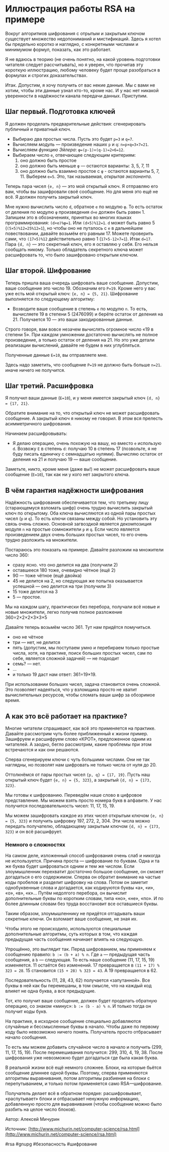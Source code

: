 # Иллюстрация работы RSA на примере

Вокруг алгоритмов шифрования с отрытым и закрытым ключом существует множество недопониманий и мистификаций. Здесь я хотел бы предельно коротко и наглядно, с конкретными числами и минимумом формул, показать, как это работает.

Я не вдаюсь в теорию (не очень понятно, на какой уровень подготовки читателя следует рассчитывать), но я уверен, что прочитав эту короткую иллюстрацию, любому человеку будет проще разобраться в формулах и строгих доказательствах.

Итак. Допустим, я хочу получить от вас некие данные. Мы с вами не хотим, чтобы эти данные узнал кто-то, кроме нас. И у нас нет никакой уверенности в надёжности канала передачи данных. Приступим.

## Шаг первый. Подготовка ключей

Я должен проделать предварительные действия: сгенерировать публичный и приватный ключ.

- Выбираю два простых числа. Пусть это будет `p=3` и `q=7`.
- Вычисляем _модуль_ — произведение наших `p` и `q`: `n=p×q=3×7=21`.
- Вычисляем _функцию Эйлера_: `φ=(p-1)×(q-1)=2×6=12`.
- Выбираем число `e`, отвечающее следующим критериям:
	1. оно должно быть простое
	2. оно должно быть меньше `φ` — остаются варианты: 3, 5, 7, 11
	3. оно должно быть взаимно простое с `φ` - остаются варианты 5, 7, 11.
Выберем `e=5`. Это, так называемая, _открытая экспонента_.

Теперь пара чисел `{e, n}` — это мой открытый ключ. Я отправляю его вам, чтобы вы зашифровали своё сообщение. Но для меня это ещё не всё. Я должен получить закрытый ключ.

Мне нужно вычислить число `d`, обратное `е` по модулю `φ`. То есть остаток от деления по модулю `φ` произведения `d×e` должен быть равен 1. Запишем это в обозначениях, принятых во многих языках программирования: `(d×е)%φ=1`. Или `(d×5)%12=1`. `d` может быть равно 5 (`(5×5)%12=25%12=1`), но чтобы оно не путалось с `e` в дальнейшем повествовании, давайте возьмём его равным 17. Можете проверить сами, что `(17×5)%12` действительно равно 1 (`17×5-12×7=1`). Итак `d=17`. Пара `{d, n}` — это секретный ключ, его я оставляю у себя. Его нельзя сообщать никому. Только обладатель секретного ключа может расшифровать то, что было зашифровано открытым ключом.

## Шаг второй. Шифрование

Теперь пришла ваша очередь шифровать ваше сообщение. Допустим, ваше сообщение это число 19. Обозначим его `P=19`. Кроме него у вас уже есть мой открытый ключ: `{e, n} = {5, 21}`. Шифрование выполняется по следующему алгоритму:

- Возводите ваше сообщение в степень `e` по модулю `n`. То есть, вычисляете 19 в степени 5 (2476099) и берёте остаток от деления на 21. Получается 10 — это ваши закодированные данные.

Строго говоря, вам вовсе незачем вычислять огромное число «19 в степени 5». При каждом умножении достаточно вычислять не полное произведение, а только остаток от деления на 21. Но это уже детали реализации вычислений, давайте не будем в них углубляться.

Полученные данные `E=10`, вы отправляете мне.

Здесь надо заметить, что сообщение `P=19` не должно быть больше `n=21`. иначе ничего не получится.

## Шаг третий. Расшифровка

Я получил ваши данные (`E=10`), и у меня имеется закрытый ключ `{d, n} = {17, 21}`.

Обратите внимание на то, что открытый ключ не может расшифровать сообщение. А закрытый ключ я никому не говорил. В этом вся прелесть асимметричного шифрования.

Начинаем расшифровывать:

- Я делаю операцию, очень похожую на вашу, но вместо `e` использую `d`. Возвожу `E` в степень `d`: получаю 10 в степень 17 (позвольте, я не буду писать единичку с семнадцатью нулями). Вычисляю остаток от деления на 21 и получаю 19 — ваше сообщение.

Заметьте, никто, кроме меня (даже вы!) не может расшифровать ваше сообщение (`E=10`), так как ни у кого нет закрытого ключа.

## В чём гарантия надёжности шифрования

Надёжность шифрования обеспечивается тем, что третьему лицу (старающемуся взломать шифр) очень трудно вычислить закрытый ключ по открытому. Оба ключа вычисляются из одной пары простых чисел (`p` и `q`). То есть ключи связаны между собой. Но установить эту связь очень сложно. Основной загвоздкой является декомпозиция модуля `n` на простые сомножители `p` и `q`. Если число является произведением двух очень больших простых чисел, то его очень трудно разложить на множители.

Постараюсь это показать на примере. Давайте разложим на множители число 360:

- сразу ясно. что оно делится на два (получили 2)
- оставшееся 180 тоже, очевидно чётное (ещё 2)
- 90 — тоже чётное (ещё двойка)
- 45 не делится на 2, но следующая же попытка оказывается успешной — оно делится на три (получили 3)
- 15 тоже делится на 3
- 5 — простое.

Мы на каждом шагу, практически без перебора, получали всё новые и новые множители, легко получив полное разложение 360=2×2×2×3×3×5

Давайте теперь возьмём число 361. Тут нам придётся помучиться.

- оно не чётное
- три — нет, не делится
- пять (допустим, мы поступаем умно и перебираем только простые числа, хотя, на практике, поиск больших простых чисел, сам по себе, является сложной задачей) — не подходит
- семь? — нет.
- …
- и только 19 даст нам ответ: 361=19×19.

При использовании больших чисел, задача становится очень сложной. Это позволяет надеяться, что у взломщика просто не хватит вычислительных ресурсов, чтобы сломать ваши шифр за обозримое время.

## А как это всё работает на практике?

Многие читатели спрашивают, как всё это применяется на практике. Давайте рассмотрим чуть более приближенный к жизни пример. Зашифруем и расшифруем слово «КРОТ», предложенное одним из читателей. А заодно, бегло рассмотрим, какие проблемы при этом встречаются и как они решаются.

Сперва сгенерируем ключи с чуть большими числами. Они не так наглядны, но позволят нам шифровать не только числа от нуля до 20.

Оттолкнёмся от пары простых чисел `{p, q} = {17, 19}`. Пусть наш открытый ключ будет `{e, n} = {5, 323}`, а закрытый `{d, n} = {173, 323}`.

Мы готовы к шифрованию. Переведём наше слово в цифровое представление. Мы можем взять просто номера букв в алфавите. У нас получится последовательность чисел: 11, 17, 15, 19.

Мы можем зашифровать каждое из этих чисел открытым ключом `{e, n} = {5, 323}` и получить шифровку 197, 272, 2, 304. Эти числа можно передать получателю, обладающему закрытым ключом `{d, n} = {173, 323}` и он всё расшифрует.

### Немного о сложностях

На самом деле, изложенный способ шифрования очень слаб и никогда не используется. Причина проста — шифрование по буквам. Одна и та же буква будет шифроваться одним и тем же числом. Если злоумышленник перехватит достаточно большое сообщение, он сможет догадаться о его содержимом. Сперва он обратит внимание на частые коды пробелов и разделит шифровку на слова. Потом он заметит однобуквенные слова и догадается, как кодируются буквы «a», «и», «o», «в», «к»… Путём недолгого перебора, он вычислит дополнительные буквы по коротким словам, типа «но», «не», «по». И по более длинным словам без труда восстановит все оставшиеся буквы.

Таким образом, злоумышленнику не придётся отгадывать ваши секретные ключи. Он взломает ваше сообщение, не зная их.

Чтобы этого не происходило, используются специальные дополнительные алгоритмы, суть которых в том, что каждая предыдущая часть сообщения начинает влиять на следующую.

Упрощённо, это выглядит так. Перед шифрованием, мы применяем к сообщению правило: `b := (b + a) % n`. Где `a` — предыдущая часть сообщения, а `b` — следующая. То есть наше сообщение (11, 17, 15, 19) изменяется. 11 остаётся без изменений. 17 превращается в `(11 + 17) % 323 = 28`. 15 становится `(15 + 28) % 323 = 43`. A 19 превращается в 62.

Последовательность (11, 28, 43, 62) получается «запутанной». Все буквы в ней как бы перемешаны, в том смысле, что на каждый код влияет не одна буква, а все предыдущие.

Тот, кто получит ваше сообщение, должен будет проделать обратную операцию, со знаком «минус»: `b := (b - a) % n`. И только тогда он получит коды букв.

На практике, в исходное сообщение специально добавляются случайные и бессмысленные буквы в начало. Чтобы даже по первому коду было невозможно ничего понять. Получатель просто отбрасывает начало сообщения.

То есть мы можем добавить случайное число в начало и получить (299, 11, 17, 15, 19). После перемешивания получится: 299, 310, 4, 19, 38. После шифрования уже невозможно будет догадаться где была какая буква.

В реальной жизни всё ещё немного сложнее. Блоки, на которые бьётся сообщение длиннее одной буквы. Поэтому, сперва применяются алгоритмы выравнивания, потом алгоритмы разбиения на блоки с перепутыванием, и только потом применяется само RSA—шифрование.

Получатель делает всё в обратном порядке: расшифровывает, «распутывает» блоки и отбрасывает ненужную информацию, добавленную просто для выравнивания (чтобы сообщение можно было разбить на целое число блоков).

Автор: Алексей Мичурин

Источник: [http://www.michurin.net/computer-science/rsa.html](http://www.michurin.net/computer-science/rsa.html)

#rsa #gnupg #безопасность #шифрование
